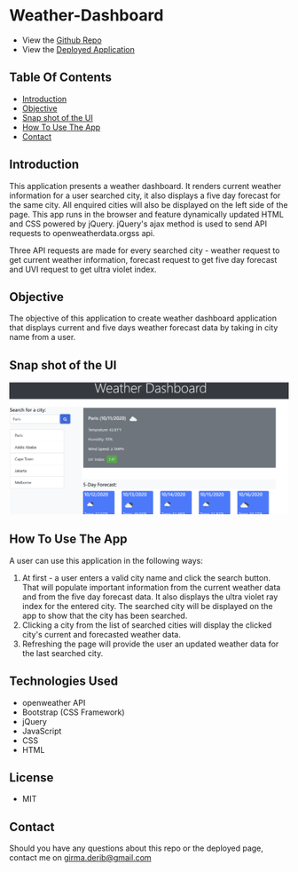 # Weather-Dashboard
* View the [Github Repo](https://github.com/girmaD/Weather-Dashboard)
* View the [Deployed Application](https://girmad.github.io/Weather-Dashboard/)
## Table Of Contents
* [Introduction](#Introduction)
* [Objective](#Objective)
* [Snap shot of the UI](#snap-shot-of-the-UI)
* [How To Use The App](#How-To-Use-The-App)
* [Contact](Contact)

## Introduction
This application presents a weather dashboard. It renders current weather information for a user searched city, it also displays a five day forecast for the same city. All enquired cities will also be displayed on the left side of the page. This app runs in the browser and feature dynamically updated HTML and CSS powered by jQuery. jQuery's ajax method is used to send API requests to openweatherdata.orgss api.

Three API requests are made for every searched city - weather request to get current weather information, forecast request to get five day forecast and UVI request to get ultra violet index.

## Objective

The objective of this application to create weather dashboard application that displays current and five days weather forecast data by taking in city name from a user.

## Snap shot of the UI

![Alt text](./Assets/weather.png)

## How To Use The App

A user can use this application in the following ways:
1. At first - a user enters a valid city name and click the search button. That will populate important information from the current weather data and from the five day forecast data. It also displays the ultra violet ray index for the entered city. The searched city will be displayed on the app to show that the city has been searched.
2. Clicking a city from the list of searched cities will display the clicked city's current and forecasted weather data.
3. Refreshing the page will provide the user an updated weather data for the last searched city.

## Technologies Used
- openweather API
- Bootstrap (CSS Framework)
- jQuery
- JavaScript
- CSS
- HTML

## License
- MIT
## Contact

Should you have any questions about this repo or the deployed page, contact me on [girma.derib@gmail.com](mailto:girma.derib@gmail.com)
